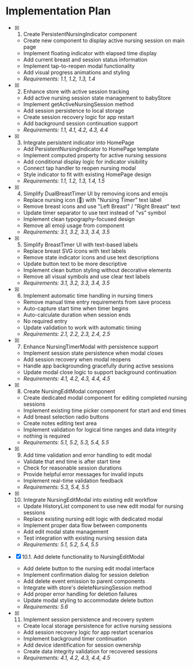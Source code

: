 # Implementation Plan

- [x] 1. Create PersistentNursingIndicator component
  - Create new component to display active nursing session on main page
  - Implement floating indicator with elapsed time display
  - Add current breast and session status information
  - Implement tap-to-reopen modal functionality
  - Add visual progress animations and styling
  - _Requirements: 1.1, 1.2, 1.3, 1.4_

- [x] 2. Enhance store with active session tracking
  - Add active nursing session state management to babyStore
  - Implement getActiveNursingSession method
  - Add session persistence to local storage
  - Create session recovery logic for app restart
  - Add background session continuation support
  - _Requirements: 1.1, 4.1, 4.2, 4.3, 4.4_

- [x] 3. Integrate persistent indicator into HomePage
  - Add PersistentNursingIndicator to HomePage template
  - Implement computed property for active nursing sessions
  - Add conditional display logic for indicator visibility
  - Connect tap handler to reopen nursing modal
  - Style indicator to fit with existing HomePage design
  - _Requirements: 1.1, 1.2, 1.3, 1.4, 1.5_

- [x] 4. Simplify DualBreastTimer UI by removing icons and emojis
  - Replace nursing icon (🤱) with "Nursing Timer" text label
  - Remove breast icons and use "Left Breast" / "Right Breast" text
  - Update timer separator to use text instead of "vs" symbol
  - Implement clean typography-focused design
  - Remove all emoji usage from component
  - _Requirements: 3.1, 3.2, 3.3, 3.4, 3.5_

- [x] 5. Simplify BreastTimer UI with text-based labels
  - Replace breast SVG icons with text labels
  - Remove state indicator icons and use text descriptions
  - Update button text to be more descriptive
  - Implement clean button styling without decorative elements
  - Remove all visual symbols and use clear text labels
  - _Requirements: 3.1, 3.2, 3.3, 3.4, 3.5_

- [x] 6. Implement automatic time handling in nursing timers
  - Remove manual time entry requirements from save process
  - Auto-capture start time when timer begins
  - Auto-calculate duration when session ends
  - No required entry
  - Update validation to work with automatic timing
  - _Requirements: 2.1, 2.2, 2.3, 2.4, 2.5_

- [x] 7. Enhance NursingTimerModal with persistence support
  - Implement session state persistence when modal closes
  - Add session recovery when modal reopens
  - Handle app backgrounding gracefully during active sessions
  - Update modal close logic to support background continuation
  - _Requirements: 4.1, 4.2, 4.3, 4.4, 4.5_

- [x] 8. Create NursingEditModal component
  - Create dedicated modal component for editing completed nursing sessions
  - Implement existing time picker component for start and end times
  - Add breast selection radio buttons
  - Create notes editing text area
  - Implement validation for logical time ranges and data integrity
  - nothing is required
  - _Requirements: 5.1, 5.2, 5.3, 5.4, 5.5_

- [x] 9. Add time validation and error handling to edit modal
  - Validate that end time is after start time
  - Check for reasonable session durations
  - Provide helpful error messages for invalid inputs
  - Implement real-time validation feedback
  - _Requirements: 5.3, 5.4, 5.5_

- [x] 10. Integrate NursingEditModal into existing edit workflow
  - Update HistoryList component to use new edit modal for nursing sessions
  - Replace existing nursing edit logic with dedicated modal
  - Implement proper data flow between components
  - Add edit modal state management
  - Test integration with existing nursing session data
  - _Requirements: 5.1, 5.2, 5.4, 5.5_

- [x] 10.1. Add delete functionality to NursingEditModal
  - Add delete button to the nursing edit modal interface
  - Implement confirmation dialog for session deletion
  - Add delete event emission to parent components
  - Integrate with store's deleteNursingSession method
  - Add proper error handling for deletion failures
  - Update modal styling to accommodate delete button
  - _Requirements: 5.6_

- [x] 11. Implement session persistence and recovery system
  - Create local storage persistence for active nursing sessions
  - Add session recovery logic for app restart scenarios
  - Implement background timer continuation
  - Add device identification for session ownership
  - Create data integrity validation for recovered sessions
  - _Requirements: 4.1, 4.2, 4.3, 4.4, 4.5_